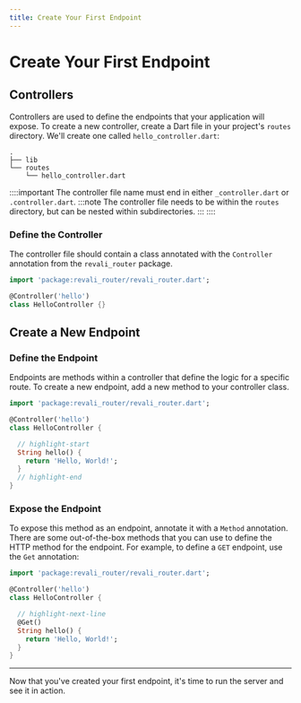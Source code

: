 ```yaml
---
title: Create Your First Endpoint
---
```


# Create Your First Endpoint

## Controllers

Controllers are used to define the endpoints that your application will expose. To create a new controller, create a Dart file in your project's `routes` directory. We'll create one called `hello_controller.dart`:

```tree
.
├── lib
└── routes
    └── hello_controller.dart
```

::::important
The controller file name must end in either `_controller.dart` or `.controller.dart`.
:::note
The controller file needs to be within the `routes` directory, but can be nested within subdirectories.
:::
::::

### Define the Controller

The controller file should contain a class annotated with the `Controller` annotation from the `revali_router` package.

```dart title="routes/hello_controller.dart"
import 'package:revali_router/revali_router.dart';

@Controller('hello')
class HelloController {}
```

## Create a New Endpoint

### Define the Endpoint

Endpoints are methods within a controller that define the logic for a specific route. To create a new endpoint, add a new method to your controller class.

```dart title="routes/hello_controller.dart"
import 'package:revali_router/revali_router.dart';

@Controller('hello')
class HelloController {

  // highlight-start
  String hello() {
    return 'Hello, World!';
  }
  // highlight-end
}
```

### Expose the Endpoint

To expose this method as an endpoint, annotate it with a `Method` annotation. There are some out-of-the-box methods that you can use to define the HTTP method for the endpoint. For example, to define a `GET` endpoint, use the `Get` annotation:

```dart title="routes/hello_controller.dart"
import 'package:revali_router/revali_router.dart';

@Controller('hello')
class HelloController {

  // highlight-next-line
  @Get()
  String hello() {
    return 'Hello, World!';
  }
}
```

---

Now that you've created your first endpoint, it's time to run the server and see it in action.
